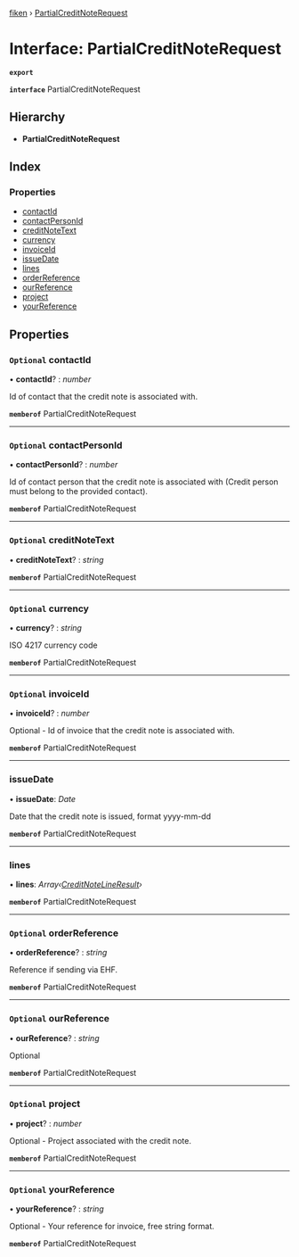 [fiken](../README.md) › [PartialCreditNoteRequest](partialcreditnoterequest.md)

# Interface: PartialCreditNoteRequest

**`export`** 

**`interface`** PartialCreditNoteRequest

## Hierarchy

* **PartialCreditNoteRequest**

## Index

### Properties

* [contactId](partialcreditnoterequest.md#optional-contactid)
* [contactPersonId](partialcreditnoterequest.md#optional-contactpersonid)
* [creditNoteText](partialcreditnoterequest.md#optional-creditnotetext)
* [currency](partialcreditnoterequest.md#optional-currency)
* [invoiceId](partialcreditnoterequest.md#optional-invoiceid)
* [issueDate](partialcreditnoterequest.md#issuedate)
* [lines](partialcreditnoterequest.md#lines)
* [orderReference](partialcreditnoterequest.md#optional-orderreference)
* [ourReference](partialcreditnoterequest.md#optional-ourreference)
* [project](partialcreditnoterequest.md#optional-project)
* [yourReference](partialcreditnoterequest.md#optional-yourreference)

## Properties

### `Optional` contactId

• **contactId**? : *number*

Id of contact that the credit note is associated with.

**`memberof`** PartialCreditNoteRequest

___

### `Optional` contactPersonId

• **contactPersonId**? : *number*

Id of contact person that the credit note is associated with (Credit person must belong to the provided contact).

**`memberof`** PartialCreditNoteRequest

___

### `Optional` creditNoteText

• **creditNoteText**? : *string*

**`memberof`** PartialCreditNoteRequest

___

### `Optional` currency

• **currency**? : *string*

ISO 4217 currency code

**`memberof`** PartialCreditNoteRequest

___

### `Optional` invoiceId

• **invoiceId**? : *number*

Optional - Id of invoice that the credit note is associated with.

**`memberof`** PartialCreditNoteRequest

___

###  issueDate

• **issueDate**: *Date*

Date that the credit note is issued, format yyyy-mm-dd

**`memberof`** PartialCreditNoteRequest

___

###  lines

• **lines**: *Array‹[CreditNoteLineResult](creditnotelineresult.md)›*

**`memberof`** PartialCreditNoteRequest

___

### `Optional` orderReference

• **orderReference**? : *string*

Reference if sending via EHF.

**`memberof`** PartialCreditNoteRequest

___

### `Optional` ourReference

• **ourReference**? : *string*

Optional

**`memberof`** PartialCreditNoteRequest

___

### `Optional` project

• **project**? : *number*

Optional - Project associated with the credit note.

**`memberof`** PartialCreditNoteRequest

___

### `Optional` yourReference

• **yourReference**? : *string*

Optional - Your reference for invoice, free string format.

**`memberof`** PartialCreditNoteRequest
